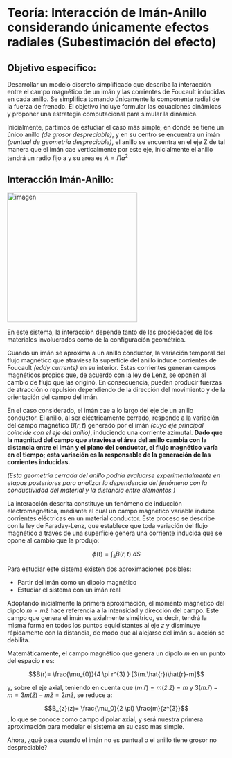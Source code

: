 # Teoría: Interacción de Imán-Anillo considerando únicamente efectos radiales (Subestimación del efecto)

## **Objetivo específico:**
Desarrollar un modelo discreto simplificado que describa la interacción entre el campo magnético de un imán y las corrientes de Foucault inducidas en cada anillo. Se simplifica tomando únicamente la componente radial de la fuerza de frenado. El objetivo incluye formular las ecuaciones dinámicas y proponer una estrategia computacional para simular la dinámica. 

Inicialmente, partimos de estudiar el caso más simple, en donde se tiene un único anillo *(de grosor despreciable)*, y en su centro se encuentra un imán *(puntual de geometría despreciable)*, el anillo se encuentra en el eje Z de tal manera que el imán cae verticalmente por este eje, inicialmente el anillo tendrá un radio fijo a y su area es $A= \Pi a^{2}$ 

## Interacción Imán-Anillo: 

<img width="300" height="300" alt="imagen" src="https://github.com/user-attachments/assets/3c3d2719-ff24-4a13-8b0b-f7b395d4683f" />

En este sistema, la interacción depende tanto de las propiedades de los materiales involucrados como de la configuración geométrica.

Cuando un imán se aproxima a un anillo conductor, la variación temporal del flujo magnético que atraviesa la superficie del anillo induce corrientes de Foucault _(eddy currents)_ en su interior. Estas corrientes generan campos magnéticos propios que, de acuerdo con la ley de Lenz, se oponen al cambio de flujo que las originó. En consecuencia, pueden producir fuerzas de atracción o repulsión dependiendo de la dirección del movimiento y de la orientación del campo del imán.

En el caso considerado, el imán cae a lo largo del eje de un anillo conductor. El anillo, al ser eléctricamente cerrado, responde a la variación del campo magnético $B(r,t)$ generado por el imán _(cuyo eje principal coincide con el eje del anillo)_, induciendo una corriente azimutal.
**Dado que la magnitud del campo que atraviesa el área del anillo cambia con la distancia entre el imán y el plano del conductor, el flujo magnético varía en el tiempo; esta variación es la responsable de la generación de las corrientes inducidas.**

_(Esta geometría cerrada del anillo podría evaluarse experimentalmente en etapas posteriores para analizar la dependencia del fenómeno con la conductividad del material y la distancia entre elementos.)_

La interacción descrita constituye un fenómeno de inducción electromagnética, mediante el cual un campo magnético variable induce corrientes eléctricas en un material conductor. Este proceso se describe con la ley de Faraday-Lenz, que establece que toda variación del flujo magnético a través de una superficie genera una corriente inducida que se opone al cambio que la produjo:

$$\phi(t)= \int_{s} B(r,t).dS$$

Para estudiar este sistema existen dos aproximaciones posibles:
* Partir del imán como un dipolo magnético
* Estudiar el sistema con un imán real

Adoptando inicialmente la primera aproximación, el momento magnético del dipolo $m=m\hat{z}$ hace referencia a la intensidad y dirección del campo. Este campo que genera el imán es axialmente simétrico, es decir, tendrá la misma forma en todos los puntos equidistantes al eje $z$ y disminuye rápidamente con la distancia, de modo que al alejarse del imán su acción se debilita.

Matemáticamente, el campo magnético que genera un dipolo $m$ en un punto del espacio **r** es:

$$B(r)= \frac{\mu_{0}}{4 \pi r^{3} } [3(m.\hat{r})\hat{r}-m]$$

y, sobre el eje axial, teniendo en cuenta que $(m.\hat{r})= m(\hat{z}.\hat{z})=m$ y $3(m.\hat{r}) - m= 3m(\hat{z}) - m\hat{z}=2m\hat{z}$, se reduce a:


$$B_{z}(z)= \frac{\mu_0}{2 \pi} \frac{m}{z^{3}}$$, lo que se conoce como campo dipolar axial, y será nuestra primera aproximación para modelar el sistema en su caso mas simple. 

Ahora, ¿qué pasa cuando el imán no es puntual o el anillo tiene grosor no despreciable? 
